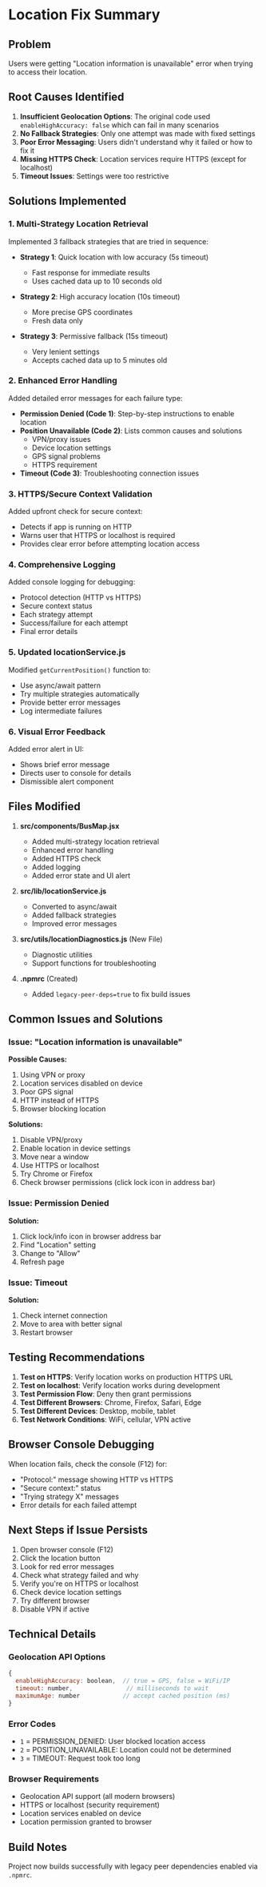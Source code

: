 # Location Fix Summary

## Problem
Users were getting "Location information is unavailable" error when trying to access their location.

## Root Causes Identified

1. **Insufficient Geolocation Options**: The original code used `enableHighAccuracy: false` which can fail in many scenarios
2. **No Fallback Strategies**: Only one attempt was made with fixed settings
3. **Poor Error Messaging**: Users didn't understand why it failed or how to fix it
4. **Missing HTTPS Check**: Location services require HTTPS (except for localhost)
5. **Timeout Issues**: Settings were too restrictive

## Solutions Implemented

### 1. Multi-Strategy Location Retrieval
Implemented 3 fallback strategies that are tried in sequence:

- **Strategy 1**: Quick location with low accuracy (5s timeout)
  - Fast response for immediate results
  - Uses cached data up to 10 seconds old

- **Strategy 2**: High accuracy location (10s timeout)
  - More precise GPS coordinates
  - Fresh data only

- **Strategy 3**: Permissive fallback (15s timeout)
  - Very lenient settings
  - Accepts cached data up to 5 minutes old

### 2. Enhanced Error Handling
Added detailed error messages for each failure type:

- **Permission Denied (Code 1)**: Step-by-step instructions to enable location
- **Position Unavailable (Code 2)**: Lists common causes and solutions
  - VPN/proxy issues
  - Device location settings
  - GPS signal problems
  - HTTPS requirement
- **Timeout (Code 3)**: Troubleshooting connection issues

### 3. HTTPS/Secure Context Validation
Added upfront check for secure context:
- Detects if app is running on HTTP
- Warns user that HTTPS or localhost is required
- Provides clear error before attempting location access

### 4. Comprehensive Logging
Added console logging for debugging:
- Protocol detection (HTTP vs HTTPS)
- Secure context status
- Each strategy attempt
- Success/failure for each attempt
- Final error details

### 5. Updated locationService.js
Modified `getCurrentPosition()` function to:
- Use async/await pattern
- Try multiple strategies automatically
- Provide better error messages
- Log intermediate failures

### 6. Visual Error Feedback
Added error alert in UI:
- Shows brief error message
- Directs user to console for details
- Dismissible alert component

## Files Modified

1. **src/components/BusMap.jsx**
   - Added multi-strategy location retrieval
   - Enhanced error handling
   - Added HTTPS check
   - Added logging
   - Added error state and UI alert

2. **src/lib/locationService.js**
   - Converted to async/await
   - Added fallback strategies
   - Improved error messages

3. **src/utils/locationDiagnostics.js** (New File)
   - Diagnostic utilities
   - Support functions for troubleshooting

4. **.npmrc** (Created)
   - Added `legacy-peer-deps=true` to fix build issues

## Common Issues and Solutions

### Issue: "Location information is unavailable"

**Possible Causes:**
1. Using VPN or proxy
2. Location services disabled on device
3. Poor GPS signal
4. HTTP instead of HTTPS
5. Browser blocking location

**Solutions:**
1. Disable VPN/proxy
2. Enable location in device settings
3. Move near a window
4. Use HTTPS or localhost
5. Try Chrome or Firefox
6. Check browser permissions (click lock icon in address bar)

### Issue: Permission Denied

**Solution:**
1. Click lock/info icon in browser address bar
2. Find "Location" setting
3. Change to "Allow"
4. Refresh page

### Issue: Timeout

**Solution:**
1. Check internet connection
2. Move to area with better signal
3. Restart browser

## Testing Recommendations

1. **Test on HTTPS**: Verify location works on production HTTPS URL
2. **Test on localhost**: Verify location works during development
3. **Test Permission Flow**: Deny then grant permissions
4. **Test Different Browsers**: Chrome, Firefox, Safari, Edge
5. **Test Different Devices**: Desktop, mobile, tablet
6. **Test Network Conditions**: WiFi, cellular, VPN active

## Browser Console Debugging

When location fails, check the console (F12) for:
- "Protocol:" message showing HTTP vs HTTPS
- "Secure context:" status
- "Trying strategy X" messages
- Error details for each failed attempt

## Next Steps if Issue Persists

1. Open browser console (F12)
2. Click the location button
3. Look for red error messages
4. Check what strategy failed and why
5. Verify you're on HTTPS or localhost
6. Check device location settings
7. Try different browser
8. Disable VPN if active

## Technical Details

### Geolocation API Options

```javascript
{
  enableHighAccuracy: boolean,  // true = GPS, false = WiFi/IP
  timeout: number,               // milliseconds to wait
  maximumAge: number            // accept cached position (ms)
}
```

### Error Codes

- `1` = PERMISSION_DENIED: User blocked location access
- `2` = POSITION_UNAVAILABLE: Location could not be determined
- `3` = TIMEOUT: Request took too long

### Browser Requirements

- Geolocation API support (all modern browsers)
- HTTPS or localhost (security requirement)
- Location services enabled on device
- Location permission granted to browser

## Build Notes

Project now builds successfully with legacy peer dependencies enabled via `.npmrc`.
